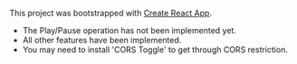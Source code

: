 This project was bootstrapped with [Create React App](https://github.com/facebookincubator/create-react-app).

- The Play/Pause operation has not been implemented yet.
- All other features have been implemented.
- You may need to install 'CORS Toggle' to get through CORS restriction.
